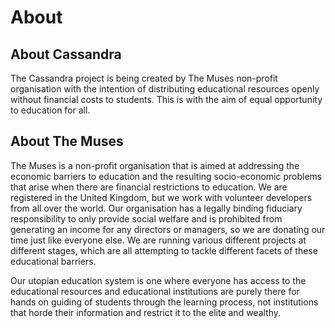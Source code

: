 # About

## About Cassandra

The Cassandra project is being created by The Muses non-profit organisation with the intention of distributing educational resources openly without financial costs to students. This is with the aim of equal opportunity to education for all.

## About The Muses

The Muses is a non-profit organisation that is aimed at addressing the economic barriers to education and the resulting socio-economic problems that arise when there are financial restrictions to education. We are registered in the United Kingdom, but we work with volunteer developers from all over the world. Our organisation has a legally binding fiduciary responsibility to only provide social welfare and is prohibited from generating an income for any directors or managers, so we are donating our time just like everyone else. We are running various different projects at different stages, which are all attempting to tackle different facets of these educational barriers.

Our utopian education system is one where everyone has access to the educational resources and educational institutions are purely there for hands on guiding of students through the learning process, not institutions that horde their information and restrict it to the elite and wealthy.

